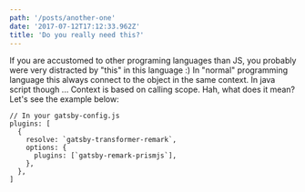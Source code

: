 ```yaml
---
path: '/posts/another-one'
date: '2017-07-12T17:12:33.962Z'
title: 'Do you really need this?'
---
```


If you are accustomed to other programing languages than JS, you probably were very distracted by "this" in this language :) In "normal" programming language this always connect to the object in the same context. In java script though ... Context is based on calling scope. Hah, what does it mean? Let's see the example below:

```javascript{numberLines: true}
// In your gatsby-config.js
plugins: [
  {
    resolve: `gatsby-transformer-remark`,
    options: {
      plugins: [`gatsby-remark-prismjs`],
    },
  },
]
```

<!-- <pre><code> </code></pre> -->
